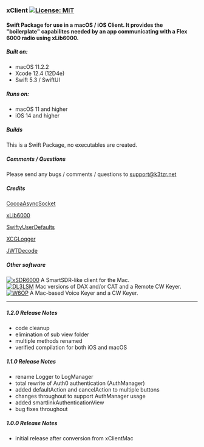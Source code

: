 ### xClient [![License: MIT](https://img.shields.io/badge/License-MIT-yellow.svg)](https://en.wikipedia.org/wiki/MIT_License)

#### Swift Package for use in a macOS / iOS Client. It provides the "boilerplate" capabilites needed by an app communicating with a Flex 6000 radio using xLib6000.

##### Built on:

*  macOS 11.2.2
*  Xcode 12.4 (12D4e)
*  Swift 5.3 / SwiftUI

##### Runs on:
* macOS 11 and higher
* iOS 14 and higher

##### Builds
This is a Swift Package, no executables are created.

##### Comments / Questions
Please send any bugs / comments / questions to support@k3tzr.net

##### Credits
[CocoaAsyncSocket](https://github.com/robbiehanson/CocoaAsyncSocket)

[xLib6000](https://github.com/K3TZR/xLib6000.git)

[SwiftyUserDefaults](https://github.com/sunshinejr/SwiftyUserDefaults.git)

[XCGLogger](https://github.com/DaveWoodCom/XCGLogger.git)

[JWTDecode](https://github.com/auth0/JWTDecode.swift.git)

##### Other software
[![xSDR6000](https://img.shields.io/badge/K3TZR-xSDR6000-informational)]( https://github.com/K3TZR/xSDR6000) A SmartSDR-like client for the Mac.   
[![DL3LSM](https://img.shields.io/badge/DL3LSM-xDAX,_xCAT,_xKey-informational)](https://dl3lsm.blogspot.com) Mac versions of DAX and/or CAT and a Remote CW Keyer.  
[![W6OP](https://img.shields.io/badge/W6OP-xVoiceKeyer,_xCW-informational)](https://w6op.com) A Mac-based Voice Keyer and a CW Keyer.  

---
##### 1.2.0 Release Notes
* code cleanup
* elimination of sub view folder
* multiple methods renamed
* verified compilation for both iOS and macOS

##### 1.1.0 Release Notes
* rename Logger to LogManager
* total rewrite of Auth0 authentication (AuthManager)
* added defaultAction and cancelAction to multiple buttons
* changes throughout to support AuthManager usage
* added smartlinkAuthenticationView
* bug fixes throughout

##### 1.0.0 Release Notes
* initial release after conversion from xClientMac
